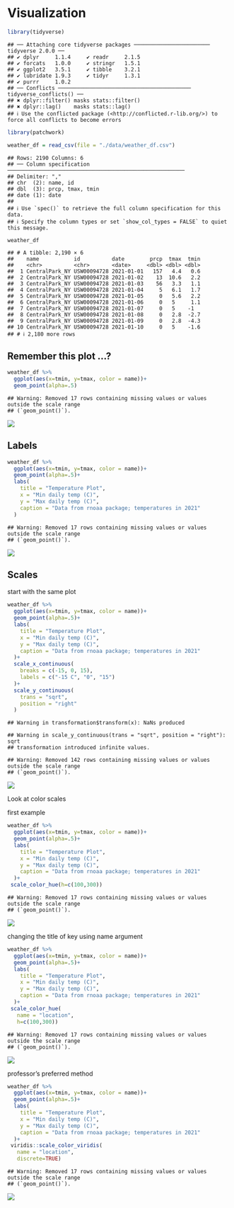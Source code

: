 Visualization
================

``` r
library(tidyverse)
```

    ## ── Attaching core tidyverse packages ──────────────────────── tidyverse 2.0.0 ──
    ## ✔ dplyr     1.1.4     ✔ readr     2.1.5
    ## ✔ forcats   1.0.0     ✔ stringr   1.5.1
    ## ✔ ggplot2   3.5.1     ✔ tibble    3.2.1
    ## ✔ lubridate 1.9.3     ✔ tidyr     1.3.1
    ## ✔ purrr     1.0.2     
    ## ── Conflicts ────────────────────────────────────────── tidyverse_conflicts() ──
    ## ✖ dplyr::filter() masks stats::filter()
    ## ✖ dplyr::lag()    masks stats::lag()
    ## ℹ Use the conflicted package (<http://conflicted.r-lib.org/>) to force all conflicts to become errors

``` r
library(patchwork)
```

``` r
weather_df = read_csv(file = "./data/weather_df.csv")
```

    ## Rows: 2190 Columns: 6
    ## ── Column specification ────────────────────────────────────────────────────────
    ## Delimiter: ","
    ## chr  (2): name, id
    ## dbl  (3): prcp, tmax, tmin
    ## date (1): date
    ## 
    ## ℹ Use `spec()` to retrieve the full column specification for this data.
    ## ℹ Specify the column types or set `show_col_types = FALSE` to quiet this message.

``` r
weather_df
```

    ## # A tibble: 2,190 × 6
    ##    name           id          date        prcp  tmax  tmin
    ##    <chr>          <chr>       <date>     <dbl> <dbl> <dbl>
    ##  1 CentralPark_NY USW00094728 2021-01-01   157   4.4   0.6
    ##  2 CentralPark_NY USW00094728 2021-01-02    13  10.6   2.2
    ##  3 CentralPark_NY USW00094728 2021-01-03    56   3.3   1.1
    ##  4 CentralPark_NY USW00094728 2021-01-04     5   6.1   1.7
    ##  5 CentralPark_NY USW00094728 2021-01-05     0   5.6   2.2
    ##  6 CentralPark_NY USW00094728 2021-01-06     0   5     1.1
    ##  7 CentralPark_NY USW00094728 2021-01-07     0   5    -1  
    ##  8 CentralPark_NY USW00094728 2021-01-08     0   2.8  -2.7
    ##  9 CentralPark_NY USW00094728 2021-01-09     0   2.8  -4.3
    ## 10 CentralPark_NY USW00094728 2021-01-10     0   5    -1.6
    ## # ℹ 2,180 more rows

## Remember this plot …?

``` r
weather_df %>%
  ggplot(aes(x=tmin, y=tmax, color = name))+
  geom_point(alpha=.5)
```

    ## Warning: Removed 17 rows containing missing values or values outside the scale range
    ## (`geom_point()`).

![](visualization_2_files/figure-gfm/unnamed-chunk-1-1.png)<!-- -->

## Labels

``` r
weather_df %>%
  ggplot(aes(x=tmin, y=tmax, color = name))+
  geom_point(alpha=.5)+
  labs(
    title = "Temperature Plot",
    x = "Min daily temp (C)",
    y = "Max daily temp (C)",
    caption = "Data from rnoaa package; temperatures in 2021"
  )
```

    ## Warning: Removed 17 rows containing missing values or values outside the scale range
    ## (`geom_point()`).

![](visualization_2_files/figure-gfm/unnamed-chunk-2-1.png)<!-- -->

## Scales

start with the same plot

``` r
weather_df %>%
  ggplot(aes(x=tmin, y=tmax, color = name))+
  geom_point(alpha=.5)+
  labs(
    title = "Temperature Plot",
    x = "Min daily temp (C)",
    y = "Max daily temp (C)",
    caption = "Data from rnoaa package; temperatures in 2021"
  )+
  scale_x_continuous(
    breaks = c(-15, 0, 15),
    labels = c("-15 C", "0", "15")
  )+
  scale_y_continuous(
    trans = "sqrt",
    position = "right"
  )
```

    ## Warning in transformation$transform(x): NaNs produced

    ## Warning in scale_y_continuous(trans = "sqrt", position = "right"): sqrt
    ## transformation introduced infinite values.

    ## Warning: Removed 142 rows containing missing values or values outside the scale range
    ## (`geom_point()`).

![](visualization_2_files/figure-gfm/unnamed-chunk-3-1.png)<!-- -->

Look at color scales

first example

``` r
weather_df %>%
  ggplot(aes(x=tmin, y=tmax, color = name))+
  geom_point(alpha=.5)+
  labs(
    title = "Temperature Plot",
    x = "Min daily temp (C)",
    y = "Max daily temp (C)",
    caption = "Data from rnoaa package; temperatures in 2021"
  )+
 scale_color_hue(h=c(100,300))
```

    ## Warning: Removed 17 rows containing missing values or values outside the scale range
    ## (`geom_point()`).

![](visualization_2_files/figure-gfm/unnamed-chunk-4-1.png)<!-- -->

changing the title of key using name argument

``` r
weather_df %>%
  ggplot(aes(x=tmin, y=tmax, color = name))+
  geom_point(alpha=.5)+
  labs(
    title = "Temperature Plot",
    x = "Min daily temp (C)",
    y = "Max daily temp (C)",
    caption = "Data from rnoaa package; temperatures in 2021"
  )+
 scale_color_hue(
   name = "location",
   h=c(100,300))
```

    ## Warning: Removed 17 rows containing missing values or values outside the scale range
    ## (`geom_point()`).

![](visualization_2_files/figure-gfm/unnamed-chunk-5-1.png)<!-- -->

professor’s preferred method

``` r
weather_df %>%
  ggplot(aes(x=tmin, y=tmax, color = name))+
  geom_point(alpha=.5)+
  labs(
    title = "Temperature Plot",
    x = "Min daily temp (C)",
    y = "Max daily temp (C)",
    caption = "Data from rnoaa package; temperatures in 2021"
  )+
 viridis::scale_color_viridis(
   name = "location",
   discrete=TRUE)
```

    ## Warning: Removed 17 rows containing missing values or values outside the scale range
    ## (`geom_point()`).

![](visualization_2_files/figure-gfm/unnamed-chunk-6-1.png)<!-- -->
